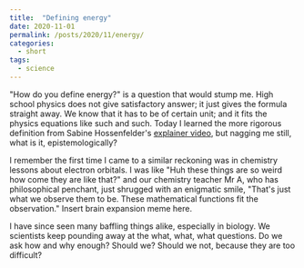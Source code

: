 ```yaml
---
title:  "Defining energy"
date: 2020-11-01
permalink: /posts/2020/11/energy/
categories: 
  - short
tags:
  - science 
---
```


"How do you define energy?" is a question that would stump me. High school physics does not give satisfactory answer; it just gives the formula straight away.
We know that it has to be of certain unit; and it fits the physics equations like such and such. Today I learned the more rigorous definition from Sabine Hossenfelder's 
[explainer video](http://backreaction.blogspot.com/2020/10/what-is-energy-is-energy-conserved.html), but nagging me still, what is it, epistemologically? 
  
I remember the first time I came to a similar reckoning was in chemistry lessons about electron orbitals.
I was like "Huh these things are so weird how come they are like that?" and our chemistry teacher Mr A, who has philosophical penchant, just shrugged with an enigmatic smile,
"That's just what we observe them to be. These mathematical functions fit the observation." Insert brain expansion meme here.
  
I have since seen many baffling things alike, especially in biology. We scientists keep pounding away at the what, what, what questions. 
Do we ask how and why enough? Should we? Should we not, because they are too difficult?  
